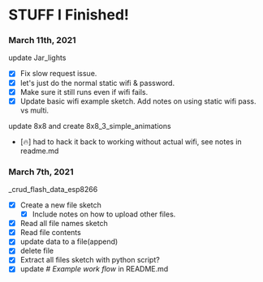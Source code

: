# STUFF I Finished!


### March 11th, 2021

update Jar_lights
- [x] Fix slow request issue.
- [x] let's just do the normal static wifi & password.
- [x] Make sure it still runs even if wifi fails.
- [x] Update basic wifi example sketch. Add notes on using static wifi pass. vs multi.

update 8x8 and create 8x8_3_simple_animations
- [🔥] had to hack it back to working without actual wifi, see notes in readme.md


### March 7th, 2021
_crud_flash_data_esp8266
- [x] Create a new file sketch
  - [x] Include notes on how to upload other files.
- [x] Read all file names sketch
- [x] Read file contents
- [x] update data to a file(append)
- [x] delete file
- [x] Extract all files sketch with python script?
- [x] update *# Example work flow* in README.md
